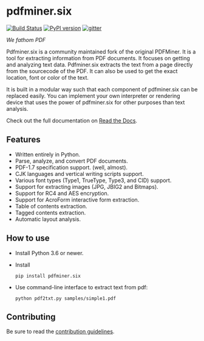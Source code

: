 pdfminer.six
============

[![Build Status](https://travis-ci.com/pdfminer/pdfminer.six.svg?branch=develop)](https://travis-ci.com/pdfminer/pdfminer.six)
[![PyPI version](https://img.shields.io/pypi/v/pdfminer.six.svg)](https://pypi.python.org/pypi/pdfminer.six/)
[![gitter](https://badges.gitter.im/pdfminer-six/Lobby.svg)](https://gitter.im/pdfminer-six/Lobby?utm_source=badge&utm_medium)

*We fathom PDF*

Pdfminer.six is a community maintained fork of the original PDFMiner. It is a
tool for extracting information from PDF documents. It focuses on getting
and analyzing text data. Pdfminer.six extracts the text from a page directly
from the sourcecode of the PDF. It can also be used to get the exact location, 
font or color of the text. 

It is built in a modular way such that each component of pdfminer.six can be
replaced easily. You can implement your own interpreter or rendering device
that uses the power of pdfminer.six for other purposes than text analysis. 

Check out the full documentation on
[Read the Docs](https://pdfminersix.readthedocs.io).


Features
--------

 * Written entirely in Python.
 * Parse, analyze, and convert PDF documents.
 * PDF-1.7 specification support. (well, almost).
 * CJK languages and vertical writing scripts support.
 * Various font types (Type1, TrueType, Type3, and CID) support.
 * Support for extracting images (JPG, JBIG2 and Bitmaps).
 * Support for RC4 and AES encryption.
 * Support for AcroForm interactive form extraction.
 * Table of contents extraction.
 * Tagged contents extraction.
 * Automatic layout analysis.


How to use
----------

 * Install Python 3.6 or newer.
 * Install

    `pip install pdfminer.six`

 * Use command-line interface to extract text from pdf:

    `python pdf2txt.py samples/simple1.pdf`


Contributing
------------

Be sure to read the [contribution guidelines](https://github.com/pdfminer/pdfminer.six/blob/master/CONTRIBUTING.md). 
